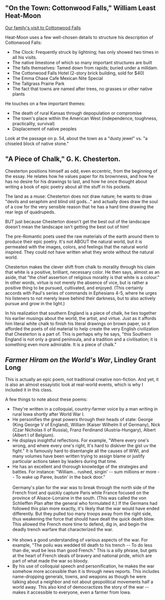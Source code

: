 "On the Town: Cottonwood Falls," William Least Heat-Moon
---
[Our family's visit to Cottonwood Falls](https://kstoddles.blogspot.com/2019/11/cottonwood-falls.html)

Heat-Moon uses a few well-chosen details to structure his description of Cottonwood Falls:
* The Clock: Frequently struck by lightning; has only showed two times in all his visits.
* The native limestone  of which so many important structures are built
* The falls themselves: Tamed down from rapids; buried under a milldam.
* The Cottonwood Falls Hotel (2-story brick building, sold for $40)
* The Emma Chase Cafe Mexican Nite Special
* The Tallgrass Prairie Park
* The fact that towns are named after trees, no grasses or other native plants

He touches on a few important themes:
* The death of rural Kansas through depopulation or compromise
* The town's place within the American West (independence, toughness, practicality, survival)
* Displacement of native peoples

Look at the passage on p. 54, about the town as a "dusty jewel" vs. "a chiseled block of native stone."

"A Piece of Chalk," G. K. Chesterton.
---
Chesterton positions himself as odd, even eccentric, from the beginning of the essay. He relates how he values paper for its brownness, and how he has no desire for his drawings to last, and how he once thought about writing a book of epic poetry about all the stuff in his pockets.

The land as a muse: Chesterton does not draw nature; he wants to draw "devils and seraphim and blind old gods..." and actually does draw the soul of a cow for the very sensible reason that he has a hard time drawing the rear legs of quadrupeds.

BUT just because Chesterton doesn't get the best out of the landscape doesn't mean the landscape isn't getting the best out of him!

The pre-Romantic poets used the raw materials of the earth around them to produce their epic poetry. It's not ABOUT the natural world, but it is permeated with the images, colors, and feelings that the natural world inspired. They could not have written what they wrote without the natural world.

Chesterton makes the clever shift from chalk to morality through his claim that white is a positive, brilliant, necessary color. He then says, almost as an aside, that "the chief assertion of religious morality is that white is a colour." In other words, virtue is not merely the absence of vice, but is rather a positive thing to be pursued, cultivated, and enjoyed. (This certainly accords with Paul's series of commands in Ephesians 4-5, where he urges his listeners to not merely leave behind their darkness, but to also actively pursue and grow in the light.)

In his realization that southern England is a piece of chalk, he ties together his earlier musings about the world, the artist, and virtue. Just as it affords him literal white chalk to finish his literal drawings on brown paper, so it afforded the poets of old material to help create the very English civilization that Chesterton is a part of. This is perhaps why he says, "this Southern England is not only a grand peninsula, and a tradition and a civilisation; it is something even more admirable. It is a piece of chalk."

*Farmer Hiram on the World's War*, Lindley Grant Long
---
This is actually an epic poem, not traditional creative non-fiction. And yet, it is also an almost essayistic look at real-world events, which is why I included it in this class.

A few things to note about these poems:

* They're written in a colloquial, country-farmer voice by a man writing in rural Iowa shortly after World War I. 
* He personifies the great powers through their heads of state: George (King George V of England), William (Kaiser Wilhelm II of Germany), Nick (Czar Nicholas II of Russia), Franz Ferdinand (Austria-Hungary), Albert (Albert I of Belgium).
* He displays insightful reflections. For example, "Where every one's wrong, and where every one's right, It's hard to diskiver the gist uv the fight." It is famously hard to disentangle all the causes of WWI, and many volumes have been written trying to assign blame or justify particular actions taken by leaders during that time.
* He has an excellent and thorough knowledge of the strategies and battles. For instance: "William... rushed, singin' -- sum millions er more -- To wake up Paree, bustin' in the back door." 
<br><br>Germany's plan for the war was to break through the north side of the French front and quickly capture Paris while France focused on the province of Alsace-Lorraine in the south. (This was called the von Schlieffen Plan after the general who formulated it.) If the Germans had followed this plan more exactly, it's likely that the war would have ended differently. But they pulled too many troops away from the right side, thus weakening the force that should have dealt the quick death blow. This allowed the French more time to defend, dig in, and begin the deadly trench warfare that characterized the war. <br><br>
* He shows a good understanding of various aspects of the war. For example, "The poilu was wedded till death to his trench -- To do less than die, wud be less than good French." This is a silly phrase, but gets at the heart of French ideals of bravery and national pride, which are part of what made the war so bloody. 
* By his use of colloquial speech and personification, he makes the war somehow more accessible than it is through news reports. This includes name-dropping generals, towns, and weapons as though he were talking about a neighbor and not about geopolitical movements half a world away. This also kind of democractizes the story of the war -- makes it accessible to everyone, even a farmer from Iowa.